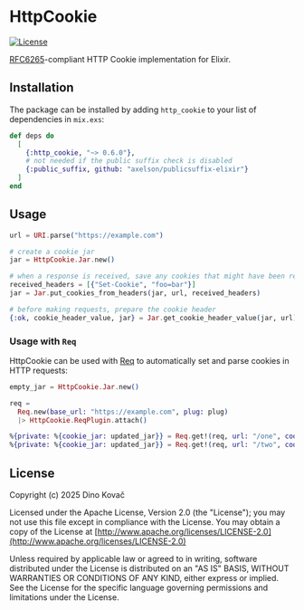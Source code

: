 # HttpCookie

[![License](https://img.shields.io/hexpm/l/http_cookie.svg)](https://github.com/reisub/http_cookie/blob/main/README.md#license)

[RFC6265](https://datatracker.ietf.org/doc/html/rfc6265)-compliant HTTP Cookie implementation for Elixir.

## Installation

The package can be installed by adding `http_cookie` to your list of dependencies in `mix.exs`:

```elixir
def deps do
  [
    {:http_cookie, "~> 0.6.0"},
    # not needed if the public suffix check is disabled
    {:public_suffix, github: "axelson/publicsuffix-elixir"}
  ]
end
```

## Usage

```elixir
url = URI.parse("https://example.com")

# create a cookie jar
jar = HttpCookie.Jar.new()

# when a response is received, save any cookies that might have been returned
received_headers = [{"Set-Cookie", "foo=bar"}]
jar = Jar.put_cookies_from_headers(jar, url, received_headers)

# before making requests, prepare the cookie header
{:ok, cookie_header_value, jar} = Jar.get_cookie_header_value(jar, url)
```

### Usage with `Req`

HttpCookie can be used with [Req](https://github.com/wojtekmach/req) to automatically set and parse cookies in HTTP requests:

```elixir
empty_jar = HttpCookie.Jar.new()

req =
  Req.new(base_url: "https://example.com", plug: plug)
  |> HttpCookie.ReqPlugin.attach()

%{private: %{cookie_jar: updated_jar}} = Req.get!(req, url: "/one", cookie_jar: empty_jar)
%{private: %{cookie_jar: updated_jar}} = Req.get!(req, url: "/two", cookie_jar: updated_jar)
```

## License

Copyright (c) 2025 Dino Kovač

Licensed under the Apache License, Version 2.0 (the "License");
you may not use this file except in compliance with the License.
You may obtain a copy of the License at [http://www.apache.org/licenses/LICENSE-2.0](http://www.apache.org/licenses/LICENSE-2.0)

Unless required by applicable law or agreed to in writing, software
distributed under the License is distributed on an "AS IS" BASIS,
WITHOUT WARRANTIES OR CONDITIONS OF ANY KIND, either express or implied.
See the License for the specific language governing permissions and
limitations under the License.
